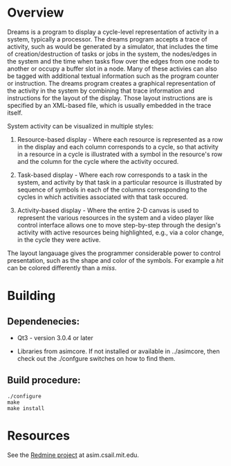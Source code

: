Overview
========

Dreams is a program to display a cycle-level representation of
activity in a system, typically a processor. The dreams program
accepts a trace of activity, such as would be generated by a
simulator, that includes the time of creation/destruction of tasks or
jobs in the system, the nodes/edges in the system and the time when
tasks flow over the edges from one node to another or occupy a buffer
slot in a node. Many of these activies can also be tagged with
additional textual information such as the program counter or
instruction. The dreams program creates a graphical representation of
the activity in the system by combining that trace information and
instructions for the layout of the display. Those layout instructions
are is specified by an XML-based file, which is usually embedded in
the trace itself.

System activity can be visualized in multiple styles:

1. Resource-based display - Where each resource is represented as a
   row in the display and each column corresponds to a cycle, so that
   activity in a resource in a cycle is illustrated with a symbol in
   the resource's row and the column for the cycle where the activity
   occured.

2. Task-based display - Where each row corresponds to a task in the
   system, and activity by that task in a particular resource is
   illustrated by sequence of symbols in each of the columns
   corresponding to the cycles in which activities associated with
   that task occured.


3. Activity-based display - Where the entire 2-D canvas is used to
   represent the various resources in the system and a video player
   like control interface allows one to move step-by-step through the
   design's activity with active resources being highlighted, e.g.,
   via a color change, in the cycle they were active.

The layout langauage gives the programmer considerable power to
control presentation, such as the shape and color of the symbols. For
example a _hit_ can be colored differently than a _miss_.

Building
========

Dependenecies:
--------------

* Qt3 - version 3.0.4 or later

* Libraries from asimcore. If not installed or available in
  ../asimcore, then check out the ./confgure switches on
  how to find them.

Build procedure:
----------------

    ./configure
    make
    make install

Resources
=========

See the [Redmine project](http://asim.csail.mit.edu/redmine/projects/dreams) at asim.csail.mit.edu.

